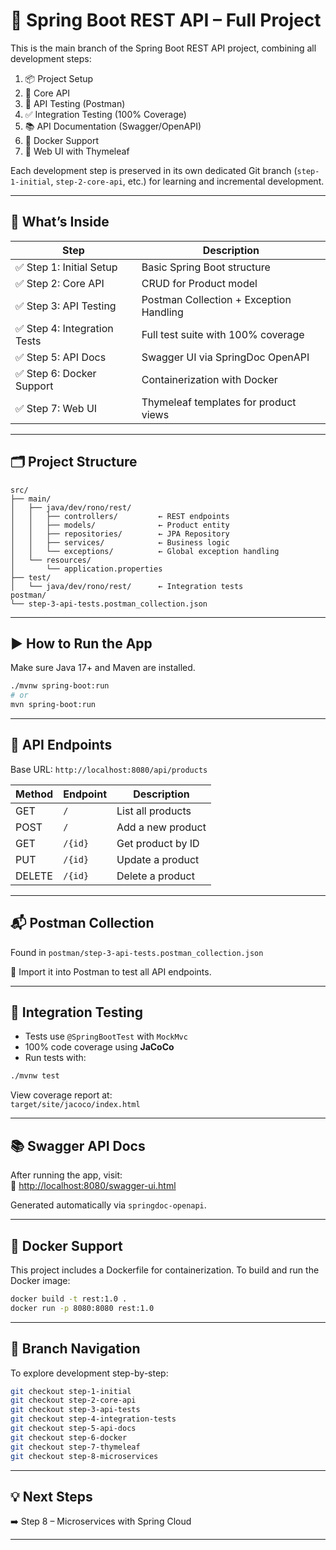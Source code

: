 # 🧩 Spring Boot REST API – Full Project

This is the main branch of the Spring Boot REST API project, combining all development steps:

1. 📦 Project Setup  
2. 🚀 Core API  
3. 🧪 API Testing (Postman)  
4. ✅ Integration Testing (100% Coverage)  
5. 📚 API Documentation (Swagger/OpenAPI)  
6. 🐳 Docker Support  
7. 🌿 Web UI with Thymeleaf  

Each development step is preserved in its own dedicated Git branch (`step-1-initial`, `step-2-core-api`, etc.) for learning and incremental development.

---

## 🌱 What’s Inside

| Step                    | Description                                |
|-------------------------|--------------------------------------------|
| ✅ Step 1: Initial Setup | Basic Spring Boot structure                |
| ✅ Step 2: Core API      | CRUD for Product model                     |
| ✅ Step 3: API Testing   | Postman Collection + Exception Handling    |
| ✅ Step 4: Integration Tests | Full test suite with 100% coverage    |
| ✅ Step 5: API Docs      | Swagger UI via SpringDoc OpenAPI          |
| ✅ Step 6: Docker Support| Containerization with Docker               |
| ✅ Step 7: Web UI         | Thymeleaf templates for product views      |

---

## 🗂 Project Structure

```
src/
├── main/
│   ├── java/dev/rono/rest/
│   │   ├── controllers/         ← REST endpoints
│   │   ├── models/              ← Product entity
│   │   ├── repositories/        ← JPA Repository
│   │   ├── services/            ← Business logic
│   │   └── exceptions/          ← Global exception handling
│   └── resources/
│       └── application.properties
├── test/
│   └── java/dev/rono/rest/      ← Integration tests
postman/
└── step-3-api-tests.postman_collection.json
```

---

## ▶️ How to Run the App

Make sure Java 17+ and Maven are installed.

```bash
./mvnw spring-boot:run
# or
mvn spring-boot:run
```

---

## 📮 API Endpoints

Base URL: `http://localhost:8080/api/products`

| Method | Endpoint     | Description          |
|--------|--------------|----------------------|
| GET    | `/`          | List all products    |
| POST   | `/`          | Add a new product    |
| GET    | `/{id}`      | Get product by ID    |
| PUT    | `/{id}`      | Update a product     |
| DELETE | `/{id}`      | Delete a product     |

---

## 📬 Postman Collection

Found in `postman/step-3-api-tests.postman_collection.json`

🧪 Import it into Postman to test all API endpoints.

---

## 🧪 Integration Testing

- Tests use `@SpringBootTest` with `MockMvc`  
- 100% code coverage using **JaCoCo**  
- Run tests with:

```bash
./mvnw test
```

View coverage report at:  
`target/site/jacoco/index.html`

---

## 📚 Swagger API Docs

After running the app, visit:  
📄 [http://localhost:8080/swagger-ui.html](http://localhost:8080/swagger-ui.html)

Generated automatically via `springdoc-openapi`.

---

## 🐳 Docker Support
This project includes a Dockerfile for containerization.
To build and run the Docker image:

```bash
docker build -t rest:1.0 .
docker run -p 8080:8080 rest:1.0
```
---

## 🌿 Branch Navigation

To explore development step-by-step:

```bash
git checkout step-1-initial
git checkout step-2-core-api
git checkout step-3-api-tests
git checkout step-4-integration-tests
git checkout step-5-api-docs
git checkout step-6-docker
git checkout step-7-thymeleaf
git checkout step-8-microservices
```

---

## 💡 Next Steps

➡️ Step 8 – Microservices with Spring Cloud

---
